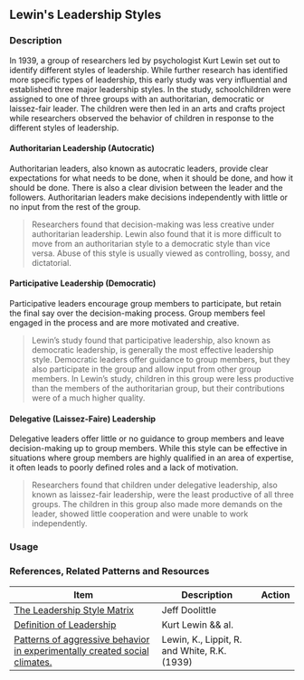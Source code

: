 ## Lewin's Leadership Styles

### Description

In 1939, a group of researchers led by psychologist Kurt Lewin set out to identify different styles of leadership. While further research has identified more specific types of leadership, this early study was very influential and established three major leadership styles. In the study, schoolchildren were assigned to one of three groups with an authoritarian, democratic or laissez-fair leader. The children were then led in an arts and crafts project while researchers observed the behavior of children in response to the different styles of leadership.

#### Authoritarian Leadership (Autocratic)

Authoritarian leaders, also known as autocratic leaders, provide clear expectations for what needs to be done, when it should be done, and how it should be done. There is also a clear division between the leader and the followers. Authoritarian leaders make decisions independently with little or no input from the rest of the group.

> Researchers found that decision-making was less creative under authoritarian leadership. Lewin also found that it is more difficult to move from an authoritarian style to a democratic style than vice versa. Abuse of this style is usually viewed as controlling, bossy, and dictatorial.

#### Participative Leadership (Democratic)

Participative leaders encourage group members to participate, but retain the final say over the decision-making process. Group members feel engaged in the process and are more motivated and creative.

> Lewin’s study found that participative leadership, also known as democratic leadership, is generally the most effective leadership style. Democratic leaders offer guidance to group members, but they also participate in the group and allow input from other group members. In Lewin’s study, children in this group were less productive than the members of the authoritarian group, but their contributions were of a much higher quality.

#### Delegative (Laissez-Faire) Leadership

Delegative leaders offer little or no guidance to group members and leave decision-making up to group members. While this style can be effective in situations where group members are highly qualified in an area of expertise, it often leads to poorly defined roles and a lack of motivation.

> Researchers found that children under delegative leadership, also known as laissez-fair leadership, were the least productive of all three groups. The children in this group also made more demands on the leader, showed little cooperation and were unable to work independently.

### Usage

### References, Related Patterns and Resources

| Item | Description | Action |
|---|---|---|
| [The Leadership Style Matrix](https://jeffdoolittle.com/2020/11/06/leadership-style-matrix/) | Jeff Doolittle |  |
| [Definition of Leadership](https://nofinchaos.wordpress.com/2012/03/07/definition-of-leadership-kurt-lewin/) | Kurt Lewin && al.| |
| [Patterns of aggressive behavior in experimentally created social climates.](https://www.tandfonline.com/doi/abs/10.1080/00224545.1939.9713366?journalCode=vsoc20) | Lewin, K., Lippit, R. and White, R.K. (1939) | |

